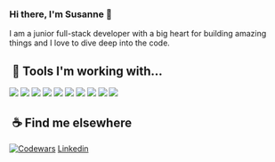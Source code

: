 ### Hi there, I'm Susanne 👋

I am a junior full-stack developer with a big heart for building amazing things and I love to dive deep into the code.

##  🔨 Tools I'm working with...

![](https://img.shields.io/badge/React.js-informational?style=flat&logo=React&logoColor=ColorName&color=black)
![](https://img.shields.io/badge/JavaScript-informational?style=flat&logo=JavaScript&logoColor=ColorName&color=black)
![](https://img.shields.io/badge/MongoDB-informational?style=flat&logo=MongoDB&logoColor=ColorName&color=black)
![](https://img.shields.io/badge/Express-informational?style=flat&logo=Express&logoColor=ColorName&color=black)
![](https://img.shields.io/badge/HTML5-informational?style=flat&logo=HTML5&logoColor=ColorName&color=black)
![](https://img.shields.io/badge/CSS3-informational?style=flat&logo=CSS3&logoColor=ColorName&color=black)
![](https://img.shields.io/badge/TailwindCSS-informational?style=flat&logo=Tailwindcss&logoColor=ColorName&color=black)
![](https://img.shields.io/badge/Figma-informational?style=flat&logo=Figma&logoColor=ColorName&color=black)
![](https://img.shields.io/badge/Swift-informational?style=flat&logo=Swift&logoColor=ColorName&color=black)
![](https://img.shields.io/badge/Wordpress-informational?style=flat&logo=Wordpress&logoColor=ColorName&color=black)

##  ☕️ Find me elsewhere

[![Codewars](https://www.codewars.com/users/justArale/badges/micro)](https://www.codewars.com/users/justArale)
[Linkedin](https://www.linkedin.com/in/s-kuechler-jr-fullstack-dev/)

<!--
**justArale/justArale** is a ✨ _special_ ✨ repository because its `README.md` (this file) appears on your GitHub profile.

Here are some ideas to get you started:

- 🔭 I’m currently working on ...
- 🌱 I’m currently learning ...
- 👯 I’m looking to collaborate on ...
- 🤔 I’m looking for help with ...
- 💬 Ask me about ...
- 📫 How to reach me: ...
- 😄 Pronouns: ...
- ⚡ Fun fact: ...
-->
